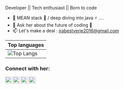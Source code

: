   Developer || Tech enthusiast || Born to code 
   
- 🔭  MEAN stack 🔭 / deep diving into java ⚡ ....
- 💬 Ask her about the future of coding 🔐 
- 📫 Let's make a deal : irabestverie2016@gmail.com 


|Top languages |
|------------------|
|![Top Langs](https://github-readme-stats.vercel.app/api/top-langs/?username=Best-Verie&langs_count=100&layout=compact&count_private=true)|


### Connect with her:

[<img align="left" alt="Verie | Twitter" width="22px" src="https://cdn.jsdelivr.net/npm/simple-icons@v3/icons/twitter.svg" />][twitter]
[<img align="left" alt="Verie | LinkedIn" width="22px" src="https://cdn.jsdelivr.net/npm/simple-icons@v3/icons/linkedin.svg" />][linkedin]
[<img align="left" alt="Verie | Github" width="22px" src="https://cdn.jsdelivr.net/npm/simple-icons@v3/icons/github.svg" />][github]
[<img align="left" alt="Verie | Github" width="22px" src="https://cdn.jsdelivr.net/npm/simple-icons@v3/icons/instagram.svg" />][instagram]
<br />


<br/>

[twitter]: https://twitter.com/BestVerie
[linkedin]: https://www.linkedin.com/in/iradukunda-best-verie-a74529188/
[github]: https://www.github.com/Best-Verie/
[instagram]:https://www.instagram.com/______.verie____/
